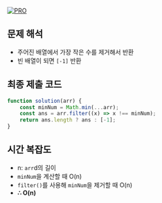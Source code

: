 [![PRO]][Link]

## 문제 해석

-   주어진 배열에서 가장 작은 수를 제거해서 반환
-   빈 배열이 되면 `[-1]` 반환

## 최종 제출 코드

```js
function solution(arr) {
    const minNum = Math.min(...arr);
    const ans = arr.filter((x) => x !== minNum);
    return ans.length ? ans : [-1];
}
```

## 시간 복잡도

-   n: `arr`d의 길이
-   `minNum`을 계산할 때 O(n)
-   `filter()`를 사용해 `minNum`을 제거할 때 O(n)
-   **∴ O(n)**

<!---------------------------------------------------------------------------->

[PRO]: https://github.com/GoSSaChin/algorithm-js/assets/107768516/67c43b52-bc3f-4571-a249-5519021afbb0
[Link]: https://school.programmers.co.kr/learn/courses/30/lessons/12935
